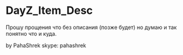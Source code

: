 DayZ_Item_Desc
==============
Прошу прощения что без описания (позже будет) но думаю и так понятно что и куда.

by PahaShrek
skype: pahashrek
